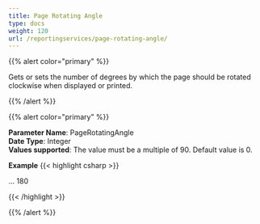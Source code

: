 ```yaml
---
title: Page Rotating Angle
type: docs
weight: 120
url: /reportingservices/page-rotating-angle/
---
```


{{% alert color="primary" %}} 

Gets or sets the number of degrees by which the page should be rotated clockwise when displayed or printed.

{{% /alert %}} 

{{% alert color="primary" %}} 

**Parameter Name**: PageRotatingAngle   
**Date Type**: Integer   
**Values supported**: The value must be a multiple of 90. Default value is 0.   

**Example**
{{< highlight csharp >}}

<Render>
...
<Extension Name="APPDF" Type="Aspose.PDF.ReportingServices.Renderer,Aspose.PDF.ReportingServices">
<Configuration>
        <PageRotatingAngle>180</PageRotatingAngle>
</Configuration>
</Extension>
</Render>

{{< /highlight >}}

{{% /alert %}} 